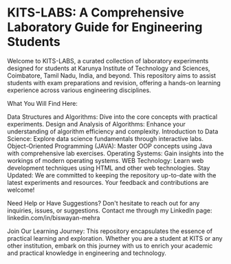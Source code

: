 # KITS-LABS: A Comprehensive Laboratory Guide for Engineering Students

Welcome to KITS-LABS, a curated collection of laboratory experiments designed for students at Karunya Institute of Technology and Sciences, Coimbatore, Tamil Nadu, India, and beyond. This repository aims to assist students with exam preparations and revision, offering a hands-on learning experience across various engineering disciplines.

What You Will Find Here:

Data Structures and Algorithms: Dive into the core concepts with practical experiments.
Design and Analysis of Algorithms: Enhance your understanding of algorithm efficiency and complexity.
Introduction to Data Science: Explore data science fundamentals through interactive labs.
Object-Oriented Programming (JAVA): Master OOP concepts using Java with comprehensive lab exercises.
Operating Systems: Gain insights into the workings of modern operating systems.
WEB Technology: Learn web development techniques using HTML and other web technologies.
Stay Updated:
We are committed to keeping the repository up-to-date with the latest experiments and resources. Your feedback and contributions are welcome!

Need Help or Have Suggestions?
Don't hesitate to reach out for any inquiries, issues, or suggestions. Contact me through my LinkedIn page: linkedin.com/in/biswayan-mehra

Join Our Learning Journey:
This repository encapsulates the essence of practical learning and exploration. Whether you are a student at KITS or any other institution, embark on this journey with us to enrich your academic and practical knowledge in engineering and technology.
